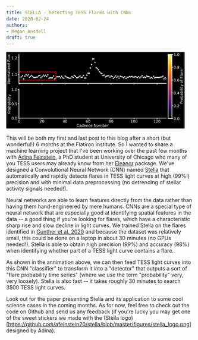 ```yaml
---
title: STELLA - Detecting TESS Flares with CNNs
date: 2020-02-24
authors:
- Megan Ansdell
draft: true
---
```


![img](/static/fig/2020-02-24.gif)

This will be both my first and last post to this blog after a short (but wonderful!) 6 months at the Flatiron Institute. So I wanted to share a machine learning project that I've been working over the past few months with [Adina Feinstein](http://github.com/afeinstein20), a PhD student at University of Chicago who many of you TESS users may already know from her [Eleanor](https://github.com/afeinstein20/eleanor) package. We've designed a Convolutional Neural Network (CNN) named [Stella](https://github.com/afeinstein20/stella) that automatically and rapidly detects flares in TESS light curves at high (99%!) precision and with minimal data preprocessing (no detrending of stellar activity signals needed!).

Neural networks are able to learn features directly from the data rather than having them hand-engineered by mere humans. CNNs are a special type of neural network that are especially good at identifying spatial features in the data -- a good thing if you're looking for flares, which have a characteristic sharp rise and slow decline in light curves. We trained Stella on the flares identified in [Gunther et al. 2020](https://ui.adsabs.harvard.edu/abs/2020AJ....159...60G/abstract) and because the dataset was relatively small, this could be done on a laptop in about 30 minutes (no GPUs needed!). Stella is able to obtain high precision (99%) and accuracy (98%) when identifying whether part of a TESS light curve contains a flare. 

As shown in the annimation above, we can then feed TESS light curves into this CNN "classifier" to transform it into a "detector" that outputs a sort of "flare probability time series" (where we use the term "probability" very, very loosely). Stella is also fast -- it takes roughly 30 minutes to search 3500 TESS light curves.

Look out for the paper presenting Stella and its application to some cool science cases in the coming months. As for now, feel free to check out the code on Github and send us any feedback (if you're lucky you may get one of the sweet stickers we made with the (Stella logo)[https://github.com/afeinstein20/stella/blob/master/figures/stella_logo.png] designed by Adina).
